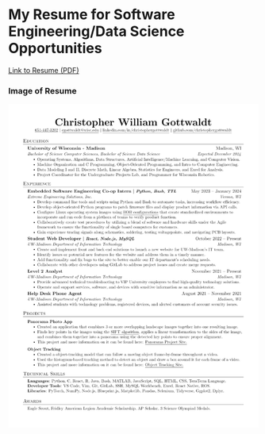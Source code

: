 # My Resume for Software Engineering/Data Science Opportunities  

[Link to Resume (PDF)](https://github.com/ChristopherGottwaldt/Resume/blob/main/ChristopherGottwaldt2024Winter.pdf)

### Image of Resume
![Resume Image](https://github.com/ChristopherGottwaldt/Resume/blob/main/WinterResume.png)
